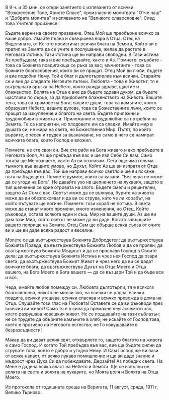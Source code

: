 В 9 ч. и 35 мин. се откри занятието с изпяване­то от всички "Возкресение Твое, Xристе Спасе", произнасяне молитвата "Отче наш" и "Добрата молитва" и изпяването на "Великото славословие". След това Учителя произнесе:

Бъдете верни на своето призвание. Отец Мой ще преобърне всичко за ваше добро. Имайте пълна и съвършена вяра в Отца. Отец на Виделината, от Когото произтичат всички блага на Земята, Който ви е пратил на Земята да се учите в послушание, желае да растете в Неговата Истина. Тази Истина ще ви направи свободни. В Тази истина Аз пребъд­вам; така и вие пребъдвайте, както и Аз. Помнете: скърбите - това са Божията повдигающа се ръка за вас; мъчнотиите - това са Божиите благословения, които ви се пращат. Отец Мой ви люби, бъдете и вие подобни Нему. Той е благ и дълготърпелив към всички. Старайте се и вие да следвате Неговите пътеки. Любовта - това е Животът; тя е вътреш­ната връзка на Небето, която ражда здраве, щастие и блаженство. Волята на Отца е вие да бъдете здрави духом, да бъдете щастливи по сърце, за да придобие­те блаженството на Живота. Вашите тела, това са храмове на Бога; вашите души, това са камъните, които образуват Небето; вашите духове, това са Бо­жествените лъчи, които се пращат за изкупление и благото на света. Бъдете прилежни и трудолюбиви в живота си. Прилежание и трудолюбие са потребни на Земята. Те са неприятни, но плодовете им са слад­ки. Имайте мир в душата си; не мира на света, но Бо­жествения Мир. Пътят, по който вървите, е тесен и труден за възкачване, но само в него се намират всич­ките блага, които Господ е вложил.

Помнете: не сте свои си. Вие сте раби на Бога живаго и ако пребъдете в Неговата Воля, Аз ще пре­бъда във вас и ще явя Себе Си вам. Само тогава ще Ме познаете, както Аз ви познавам. Сега още има голяма тъмнота във вашите умове, но Духът, Който Аз ще ви изпратя от Отца да пребъдва във вас. Той ще направи всичко светло и ще ви покаже пътя на бъдещето. Помнете думите, които са казани: "Без вяра не може да се угоди на Бога". Не давайте ухо на шепненето на лукавия, защото в тия шепнения се крие отровата на злото. Бъдете смели и решителни, защото Аз Съм с вас. Светът може да се вълнува, бурите на живота може да ви обезпокояват и да ви се струва, като че ли корабът, на който пътувате ще погине. Помнете: този кораб не потъва. В света може да станат много промени, много изменения, но Отец, Който ръководи, остава всякога един и същ. Мир на вашите души. Аз ще ви дам този Мир, който светът не може да ви даде. Когато завършите ваше­то поприще на Земята, Отец Сам ще обърше всяка сълза от очите ви и ще ви даде всяка радост и веселие.

Молете се да възтържествува Божията Добро­детел; да възтържествува Божията Правда; да въз­тържествува Божията Любов и да се прояви; да въз­тържествува Божията Мъдрост и да се прослави Господ в Своите дела; да възтържествува Божията Истина и чрез нея Господ да озари света; да възтър­жествува Божият Живот и чрез него да ви се дадат всичките блага; да възтържествува Духът на Отца Моего и Отца вашего, на Бога Моего и Бога вашего — да се възцари Той и да бъде все и вся.

Чеда, имайте любов помежду си. Любовта дълготърпи, тя е всякога благосклонна, никого не мисли зло, на всички се радва, всички повдига, всички уте­шава, всички спасява и всичко превожда в дома на Отца. Слушайте този глас на Любовта! Оставете се да ви ръководи през всичкия ви живот! Само тя е в сила да премахне неугасяемото зло, което разрушава човешкия живот. Не се поддавайте на тази съблазън; не се трудете да обърнете камъните в хляб; не искай­те от Господ това, което е противно на Неговото естество; не Го изкушавайте в безразсъдности!

Макар да ви дават целия свят, отхвърлете го, защото благото на живота е само Господ. И когато Той пребъдва във вас, вие ще бъдете силни да струва­те това, което е добро и угодно Нему. И Сам Господ ще ви пази от всяка напаст, от всяко лукаво помишление и ще ви даде знание и мъдрост чрез Духа Си да побеждавате. Дерзайте! Аз победих света. На Мене е дадена всяка власт на Небето и Земята. Ще се изпълни не волята на света и волята на лукавите, но Моята воля и Волята на Отца Моего.

Из протокола от годишната среща на Веригата, 11 август, сряда, 1911 г, Велико Търново.